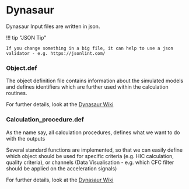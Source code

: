 # **Dynasaur**

Dynasaur Input files are written in json. 

!!! tip "JSON Tip" 
        
    If you change something in a big file, it can help to use a json validator - e.g. https://jsonlint.com/

### Object.def

The object definition file contains information about the simulated models and defines identifiers which are further used within the calculation routines.

For further details, look at the [Dynasaur Wiki](https://gitlab.com/VSI-TUGraz/Dynasaur/-/wikis/Object-Definition-File)


### Calculation_procedure.def

As the name say, all calculation procedures, defines what we want to do with the outputs

Several standard functions are implemented, so that we can easily define which object should be used for specific criteria (e.g. HIC calculation, quality criteria), or channels (Data Visualisation - e.g. which CFC filter should be applied on the acceleration signals)

For further details, look at the [Dynasaur Wiki](https://gitlab.com/VSI-TUGraz/Dynasaur/-/wikis/Calculation-Procedure-Definition-File)
